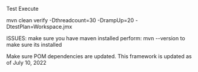 Test
Execute

mvn clean verify -Dthreadcount=30 -DrampUp=20 -DtestPlan=Workspace.jmx

ISSUES: make sure you have maven installed
perform:
mvn --version to make sure its installed

Make sure POM dependencies are updated. This framework
is updated as of July 10, 2022